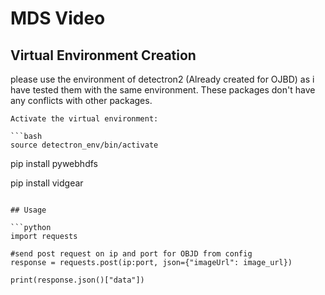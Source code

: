 # MDS Video

## Virtual Environment Creation 


please use the environment of detectron2 (Already created for OJBD) as i have tested them with the same environment. These packages don't have any conflicts with other packages.

```
Activate the virtual environment:

```bash
source detectron_env/bin/activate
```


pip install pywebhdfs

pip install vidgear


```

## Usage

```python
import requests

#send post request on ip and port for OBJD from config
response = requests.post(ip:port, json={"imageUrl": image_url})

print(response.json()["data"])
```

